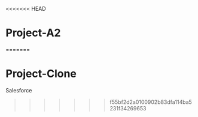 <<<<<<< HEAD
# Project-A2
=======
# Project-Clone
Salesforce
>>>>>>> f55bf2d2a0100902b83dfa114ba5231f34269653
